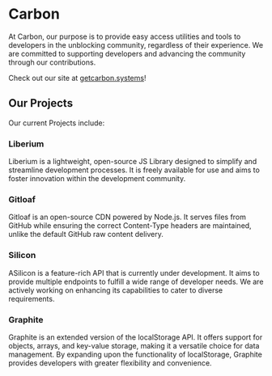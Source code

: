# Carbon
At Carbon, our purpose is to provide easy access utilities and tools to developers in the unblocking community, regardless of their experience. We are committed to supporting developers and advancing the community through our contributions.

Check out our site at [getcarbon.systems](https://getcarbon.systems)!
## Our Projects
Our current Projects include:
### Liberium
Liberium is a lightweight, open-source JS Library designed to simplify and streamline development processes. It is freely available for use and aims to foster innovation within the development community.
### Gitloaf
Gitloaf is an open-source CDN powered by Node.js. It serves files from GitHub while ensuring the correct Content-Type headers are maintained, unlike the default GitHub raw content delivery.
### Silicon
ASilicon is a feature-rich API that is currently under development. It aims to provide multiple endpoints to fulfill a wide range of developer needs. We are actively working on enhancing its capabilities to cater to diverse requirements.
### Graphite
Graphite is an extended version of the localStorage API. It offers support for objects, arrays, and key-value storage, making it a versatile choice for data management. By expanding upon the functionality of localStorage, Graphite provides developers with greater flexibility and convenience.
